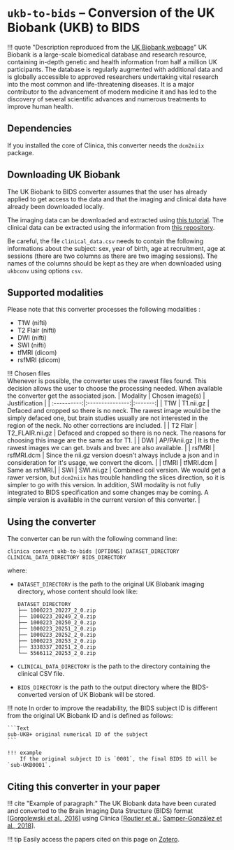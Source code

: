 <!-- markdownlint-disable MD046 -->
# `ukb-to-bids` – Conversion of the UK Biobank (UKB) to BIDS

!!! quote "Description reproduced from the [UK Biobank webpage](https://www.ukbiobank.ac.uk/)"
    UK Biobank is a large-scale biomedical database and research resource, containing in-depth genetic and health information from half a million UK participants. The database is regularly augmented with additional data and is globally accessible to approved researchers undertaking vital research into the most common and life-threatening diseases. It is a major contributor to the advancement of modern medicine it and has led to the discovery of several scientific advances and numerous treatments to improve human health.

## Dependencies

If you installed the core of Clinica, this converter needs the `dcm2niix` package.

## Downloading UK Biobank

The UK Biobank to BIDS converter assumes that the user has already applied to get access to the data and that the imaging and clinical data have already been downloaded locally.

The imaging data can be downloaded and extracted using [this tutorial](https://biobank.ctsu.ox.ac.uk/~bbdatan/Accessing_UKB_data_v2.3.pdf). The clinical data can be extracted using the information from [this repository](https://github.com/kenhanscombe/ukbtools).

Be careful, the file `clinical_data.csv` needs to contain the following informations about the subject: sex, year of birth, age at recruitment, age at sessions (there are two columns as there are two imaging sessions). The names of the columns should be kept as they are when downloaded using `ukbconv` using options `csv`.

## Supported modalities

Please note that this converter processes the following modalities : 
- T1W (nifti)
- T2 Flair (nifti)
- DWI (nifti)
- SWI (nifti)
- tfMRI (dicom)
- rsfMRI (dicom)

!!! Chosen files    
    Whenever is possible, the converter uses the rawest files found. This decision allows the user to choose the processing needed. When available the converter get the associated json.
| Modality    | Chosen image(s) | Justification |
| :----------:|:---------------:|:-------:|
| T1W                     | T1.nii.gz       | Defaced and cropped so there is no neck. The rawest image would be the simply defaced one, but brain studies usually are not interested in the region of the neck. No other corrections are included. |
| T2 Flair    | T2_FLAIR.nii.gz | Defaced and cropped so there is no neck. The reasons for choosing this image are the same as for T1. |
| DWI         | AP/PAnii.gz     | It is the rawest images we can get. bvals and bvec are also available. |
| rsfMRI      | rsfMRI.dcm | Since the nii.gz version doesn't always include a json and in consideration for it's usage, we convert the dicom. |
| tfMRI       | tfMRI.dcm   | Same as rsfMRI.|
| SWI         | SWI.nii.gz      | Combined coil version. We would get a rawer version, but `dcm2niix` has trouble handling the slices direction, so it is simpler to go with this version. In addition, SWI modality is not fully integrated to BIDS specification and some changes may be coming. A simple version is available in the current version of this converter. | 
    

## Using the converter

The converter can be run with the following command line:

```Text
clinica convert ukb-to-bids [OPTIONS] DATASET_DIRECTORY CLINICAL_DATA_DIRECTORY BIDS_DIRECTORY 
```

where:

- `DATASET_DIRECTORY` is the path to the original UK BIobank imaging directory, whose content should look like:

    ```text
    DATASET_DIRECTORY
    ├── 1000223_20227_2_0.zip
    ├── 1000223_20249_2_0.zip
    ├── 1000223_20250_2_0.zip
    ├── 1000223_20251_2_0.zip
    ├── 1000223_20252_2_0.zip
    ├── 1000223_20253_2_0.zip
    ├── 3338337_20251_2_0.zip
    └── 5566112_20253_2_0.zip
    ```

- `CLINICAL_DATA_DIRECTORY` is the path to the directory containing the clinical CSV file.

- `BIDS_DIRECTORY` is the path to the output directory where the BIDS-converted version of UK Biobank will be stored.

!!! note
    In order to improve the readability, the BIDS subject ID is different from the original UK Biobank ID and is defined as follows:

    ```Text
    sub-UKB+ original numerical ID of the subject
    ```

    !!! example
        If the original subject ID is `0001`, the final BIDS ID will be `sub-UKB0001`.

## Citing this converter in your paper

!!! cite "Example of paragraph:"
    The UK Biobank data have been curated and converted to the Brain Imaging Data Structure (BIDS) format [[Gorgolewski et al., 2016](https://doi.org/10.1038/sdata.2016.44)] using Clinica [[Routier et al.](https://hal.inria.fr/hal-02308126/); [Samper-González et al., 2018](https://doi.org/10.1016/j.neuroimage.2018.08.042)].

!!! tip
    Easily access the papers cited on this page on [Zotero](https://www.zotero.org/groups/2240070/clinica_aramislab/items/collectionKey/NASGJPVL).

